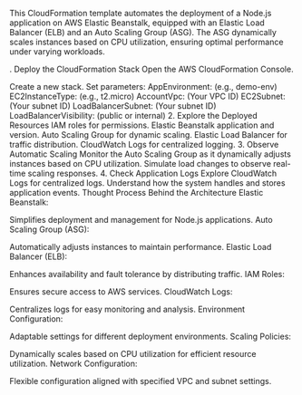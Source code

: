 This CloudFormation template automates the deployment of a Node.js application on AWS Elastic Beanstalk, equipped with an Elastic Load Balancer (ELB) and an Auto Scaling Group (ASG). The ASG dynamically scales instances based on CPU utilization, ensuring optimal performance under varying workloads.

. Deploy the CloudFormation Stack
Open the AWS CloudFormation Console.

Create a new stack.
Set parameters:
AppEnvironment: (e.g., demo-env)
EC2InstanceType: (e.g., t2.micro)
AccountVpc: (Your VPC ID)
EC2Subnet: (Your subnet ID)
LoadBalancerSubnet: (Your subnet ID)
LoadBalancerVisibility: (public or internal)
2. Explore the Deployed Resources
IAM roles for permissions.
Elastic Beanstalk application and version.
Auto Scaling Group for dynamic scaling.
Elastic Load Balancer for traffic distribution.
CloudWatch Logs for centralized logging.
3. Observe Automatic Scaling
Monitor the Auto Scaling Group as it dynamically adjusts instances based on CPU utilization.
Simulate load changes to observe real-time scaling responses.
4. Check Application Logs
Explore CloudWatch Logs for centralized logs.
Understand how the system handles and stores application events.
Thought Process Behind the Architecture
Elastic Beanstalk:

Simplifies deployment and management for Node.js applications.
Auto Scaling Group (ASG):

Automatically adjusts instances to maintain performance.
Elastic Load Balancer (ELB):

Enhances availability and fault tolerance by distributing traffic.
IAM Roles:

Ensures secure access to AWS services.
CloudWatch Logs:

Centralizes logs for easy monitoring and analysis.
Environment Configuration:

Adaptable settings for different deployment environments.
Scaling Policies:

Dynamically scales based on CPU utilization for efficient resource utilization.
Network Configuration:

Flexible configuration aligned with specified VPC and subnet settings.


